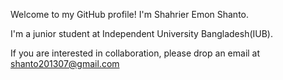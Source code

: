 Welcome to my GitHub profile! I'm Shahrier Emon Shanto.

I'm a junior student at Independent University Bangladesh(IUB).

If you are interested in collaboration, please drop an email at shanto201307@gmail.com
